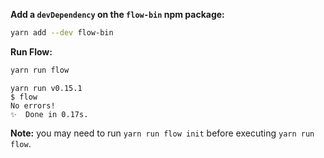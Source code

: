 **Add a `devDependency` on the `flow-bin` npm package:**

```sh
yarn add --dev flow-bin
```

**Run Flow:**

```sh
yarn run flow
```

```
yarn run v0.15.1
$ flow
No errors!
✨  Done in 0.17s.
```
**Note:** you may need to run `yarn run flow init` before executing `yarn run flow`.
